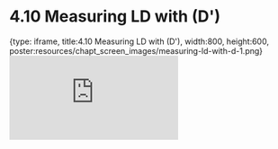 # 4.10 Measuring LD with \(D'\)
 
{type: iframe, title:4.10 Measuring LD with \(D'\), width:800, height:600, poster:resources/chapt_screen_images/measuring-ld-with-d-1.png}
![](https://mccoy-lab.github.io/hgv_modules/no_toc/measuring-ld-with-d-1.html)
 

 
